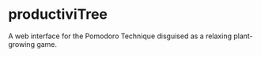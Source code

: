 # productiviTree
A web interface for the Pomodoro Technique disguised as a relaxing plant-growing game.
